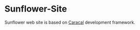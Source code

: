 Sunflower-Site
==============

Sunflower web site is based on [Caracal](https://github.com/Way2CU/Caracal) development framework.
